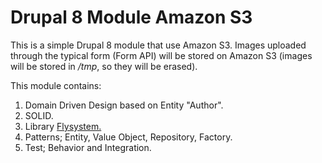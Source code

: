 # Drupal 8 Module Amazon S3

This is a simple Drupal 8 module that use Amazon S3. Images uploaded through the typical form (Form API) will be stored on Amazon S3 (images will be stored in _/tmp_, so they will be erased).

This module contains:
1. Domain Driven Design based on Entity "Author".
2. SOLID.
3. Library [Flysystem.](https://github.com/thephpleague/flysystem-aws-s3-v3)
4. Patterns; Entity, Value Object, Repository, Factory.
6. Test; Behavior and Integration.